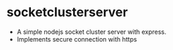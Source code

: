 # socketclusterserver
 - A simple nodejs socket cluster server with express.
 - Implements secure connection with https




